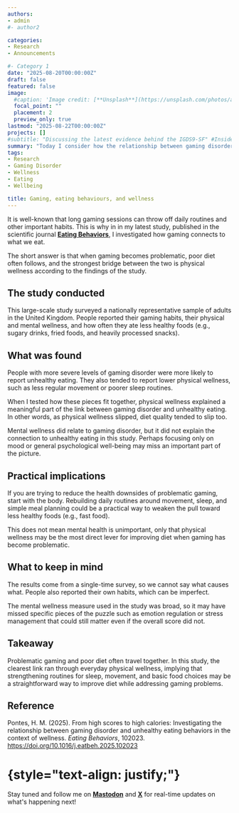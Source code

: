 ```yaml
---
authors:
- admin
#- author2

categories:
- Research
- Announcements

#- Category 1
date: "2025-08-20T00:00:00Z"
draft: false
featured: false
image:
  #caption: 'Image credit: [**Unsplash**](https://unsplash.com/photos/a-remote-control-sitting-on-top-of-a-wooden-table-lnNlBVMt9vc)'
  focal_point: ""
  placement: 2
  preview_only: true
lastmod: "2025-08-22T00:00:00Z"
projects: []
#subtitle: "Discussing the latest evidence behind the IGDS9-SF" #Inside post
summary: "Today I consider how the relationship between gaming disorder and eating behaviour may be affected by wellness" #Pagina principal/Social
tags:
- Research
- Gaming Disorder
- Wellness
- Eating
- Wellbeing

title: Gaming, eating behaviours, and wellness
---
```


It is well-known that long gaming sessions can throw off daily routines and other important habits. This is why in in my latest study, 
published in the scientific journal **[Eating Behaviors](https://doi.org/10.1016/j.eatbeh.2025.102023)**, I investigated how gaming connects
to what we eat.

The short answer is that when gaming becomes problematic, poor diet often follows, and the strongest bridge between the two is physical wellness
according to the findings of the study.


## The study conducted

This large-scale study surveyed a nationally representative sample of adults in the United Kingdom. People reported their gaming habits,
their physical and mental wellness, and how often they ate less healthy foods (e.g., sugary drinks, fried foods, and heavily processed snacks).


## What was found

People with more severe levels of gaming disorder were more likely to report unhealthy eating. They also tended to report lower physical wellness,
such as less regular movement or poorer sleep routines.

When I tested how these pieces fit together, physical wellness explained a meaningful
part of the link between gaming disorder and unhealthy eating. In other words, as physical wellness slipped, diet quality tended to slip too.

Mental wellness did relate to gaming disorder, but it did not explain the connection to unhealthy eating in this study. Perhaps focusing
only on mood or general psychological well-being may miss an important part of the picture.


## Practical implications

If you are trying to reduce the health downsides of problematic gaming, start with the body. Rebuilding daily routines around movement,
sleep, and simple meal planning could be a practical way to weaken the pull toward less healthy foods (e.g., fast food).

This does not mean mental health
is unimportant, only that physical wellness may be the most direct lever for improving diet when gaming has become problematic.


## What to keep in mind

The results come from a single-time survey, so we cannot say what causes what. People also reported their own habits, which can be imperfect.

The mental wellness measure used in the study was broad, so it may have missed specific pieces of the puzzle such as emotion regulation or stress
management that could still matter even if the overall score did not.


## Takeaway

Problematic gaming and poor diet often travel together. In this study, the clearest link ran through everyday physical wellness, implying that
strengthening routines for sleep, movement, and basic food choices may be a straightforward way to improve diet while addressing gaming problems.


## **Reference**

Pontes, H. M. (2025). From high scores to high calories: Investigating the relationship between gaming disorder and unhealthy eating behaviors
in the context of wellness. _Eating Behaviors_, 102023. https://doi.org/10.1016/j.eatbeh.2025.102023

# {style="text-align: justify;"}

Stay tuned and follow me on **[Mastodon](https://metalhead.club/@DrHalleyPontes)** and **[X](https://x.com/DrHalleyPontes)** for real-time updates on what's happening next!